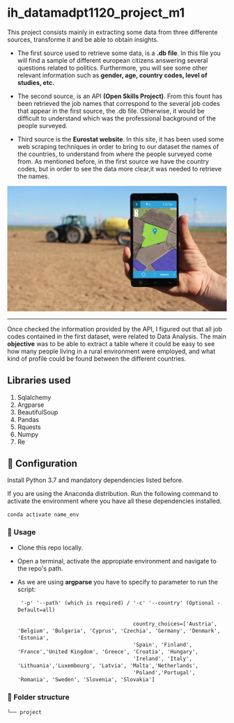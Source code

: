 # ih_datamadpt1120_project_m1

This project consists mainly in extracting some data from three differente sources, transforme it and be able to obtain insights.

- The first source used to retrieve some data, is a **.db file**. In this file you will find a sample of different european citizens answering several questions  related to politics. Furthermore, you will see some other relevant information such as **gender, age, country codes, level of studies, etc.** 

- The second source, is an API **(Open Skills Project)**. From this fount has been retrieved the job names that correspond to the several job codes that appear in the first source, the .db file. Otherwise, it would be difficult to understand which was the professional background of the people surveyed.

- Third source is the **Eurostat website**. In this site, it has been used some web scraping techniques in order to bring to our dataset the names of the countries, to understand from where the people surveyed come from. As mentioned before, in the first source we have the country codes, but in order to see the data more clear,it was needed to retrieve the names.




![](images/bigdata.jpeg)

---

Once checked the information provided by the API, I figured out that all job codes contained in the first dataset, were related to Data Analysis. The main **objective** was to be able to extract a table where it could be easy to see how many people living in a rural environment were employed, and what kind of profile could be found between the different countries.

## **Libraries used**
1. Sqlalchemy
2. Argparse
3. BeautifulSoup
4. Pandas
5. Rquests
6. Numpy
7. Re



## :wrench: Configuration
Install Python 3.7 and mandatory dependencies listed before. 

If you are using the Anaconda distribution. Run the following command to activate the environment where you have all these dependencies installed.

```
conda activate name_env
```


### :see_no_evil: Usage

- Clone this repo locally.

- Open a terminal, activate the appropiate environment and navigate to the repo's path.

-  As we are using **argparse** you have to specify to parameter to run the script:
        
        '-p' '--path' (which is required) / '-c' '--country' (Optional - Default=all)
        
                                            country_choices=['Austria', 'Belgium', 'Bulgaria', 'Cyprus', 'Czechia', 'Germany', 'Denmark', 'Estonia',
                                            'Spain', 'Finland', 'France','United Kingdom', 'Greece', 'Croatia', 'Hungary', 
                                            'Ireland', 'Italy', 'Lithuania','Luxembourg', 'Latvia', 'Malta','Netherlands', 
                                            'Poland','Portugal', 'Romania', 'Sweden', 'Slovenia', 'Slovakia']
                                 
                                  

### :file_folder: Folder structure
```
└── project
